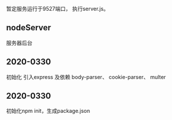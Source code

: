 暂定服务运行于9527端口， 执行server.js。

## nodeServer
服务器后台

## 2020-0330
初始化 引入express 及依赖 body-parser、 cookie-parser、 multer

## 2020-0330
初始化npm init，生成package.json
